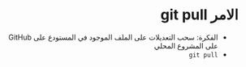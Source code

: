 
# <div dir=rtl>الامر git pull</div>
<div dir=rtl>

		
* الفكرة: سحب التعديلات على  الملف الموجود في المستودع على GitHub على المشروع المحلي
* `git pull`


 </dir>
